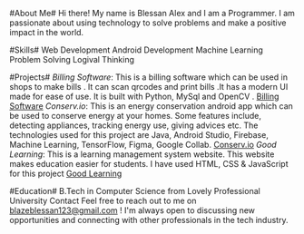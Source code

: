 #About Me#
Hi there! My name is Blessan Alex and I am a Programmer. I am passionate about using technology to solve problems and make a positive impact in the world.

#Skills#
Web Development
Android Development
Machine Learning
Problem Solving
Logival Thinking

#Projects#
*Billing Software*: This is a billing software which can be used in shops to make bills . It can scan qrcodes and print bills .It has a modern UI made for ease of use. It is built with Python, MySql and OpenCV . [Billing Software](https://github.com/Blessan-Alex/Billing-Software)
*Conserv.io*: This is an energy conservation android app which can be used to conserve energy at your homes. Some features include, detecting appliances, tracking energy use, giving advices etc. The technologies used for this project are Java, Android Studio, Firebase, Machine Learning,  TensorFlow, Figma, Google Collab. [Conserv.io](https://github.com/Blessan-Alex/Conservio)
*Good Learning*: This is a learning management system website. This website makes education easier for students. I have used HTML, CSS & JavaScript for this project [Good Learning](https://github.com/Blessan-Alex/Learning-Management-System)

#Education#
B.Tech in Computer Science from Lovely Professional University
Contact
Feel free to reach out to me on blazeblessan123@gmail.com ! I'm always open to discussing new opportunities and connecting with other professionals in the tech industry.
